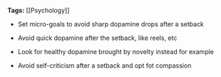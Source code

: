 **Tags:** [[Psychology]]

- Set micro-goals to avoid sharp dopamine drops after a setback

- Avoid quick dopamine after the setback, like reels, etc

- Look for healthy dopamine brought by novelty instead for example

- Avoid self-criticism after a setback and opt fot compassion